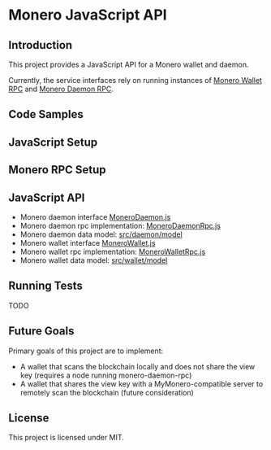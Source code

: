 # Monero JavaScript API

## Introduction

This project provides a JavaScript API for a Monero wallet and daemon.

Currently, the service interfaces rely on running instances of [Monero Wallet RPC](https://getmonero.org/resources/developer-guides/wallet-rpc.html) and [Monero Daemon RPC](https://getmonero.org/resources/developer-guides/daemon-rpc.html).

## Code Samples

## JavaScript Setup

## Monero RPC Setup

## JavaScript API

- Monero daemon interface [MoneroDaemon.js](src/daemon/MoneroDaemon.js)
- Monero daemon rpc implementation: [MoneroDaemonRpc.js](src/daemon/MoneroDaemonRpc.js)
- Monero daemon data model: [src/daemon/model](src/daemon/model)
- Monero wallet interface [MoneroWallet.js](src/daemon/MoneroWallet.js)
- Monero wallet rpc implementation: [MoneroWalletRpc.js](src/daemon/MoneroWalletRpc.js)
- Monero wallet data model: [src/wallet/model](src/wallet/model)

## Running Tests

TODO

## Future Goals

Primary goals of this project are to implement:

- A wallet that scans the blockchain locally and does not share the view key (requires a node running monero-daemon-rpc)
- A wallet that shares the view key with a MyMonero-compatible server to remotely scan the blockchain (future consideration)

## License

This project is licensed under MIT.